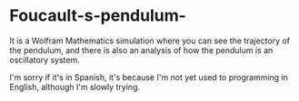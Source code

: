# Foucault-s-pendulum-
It is a Wolfram Mathematics simulation where you can see the trajectory of the pendulum, and there is also an analysis of how the pendulum is an oscillatory system.

I'm sorry if it's in Spanish, it's because I'm not yet used to programming in English, although I'm slowly trying.
